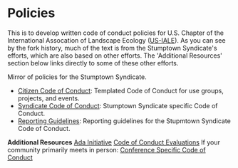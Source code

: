 Policies
========

This is to develop written code of conduct policies for U.S. Chapter of the International Assocation of Landscape Ecology ([US-IALE](www.usiale.org)). As you can see by the fork history, much of the text is from the Stumptown Syndicate's efforts, which are also based on other efforts. The 'Additional Resources' section below links directly to some of these other efforts.

Mirror of policies for the Stumptown Syndicate. 

* [Citizen Code of Conduct](citizen_code_of_conduct.md): Templated Code of Conduct for use groups, projects, and events.
* [Syndicate Code of Conduct](syndicate_code_of_conduct.md): Stumptown Syndicate specific Code of Conduct.
* [Reporting Guidelines](reporting_guidelines.md): Reporting guidelines for the Stupmtown Syndicate Code of Conduct.

**Additional Resources**
[Ada Initiative](http://adainitiative.org/2014/02/18/howto-design-a-code-of-conduct-for-your-community/)
[Code of Conduct Evaluations](http://geekfeminism.wikia.com/wiki/Code_of_conduct)
If your community primarily meets in person: [Conference Specific Code of Conduct](http://geekfeminism.wikia.com/wiki/Conference_anti-harassment/Policy)
